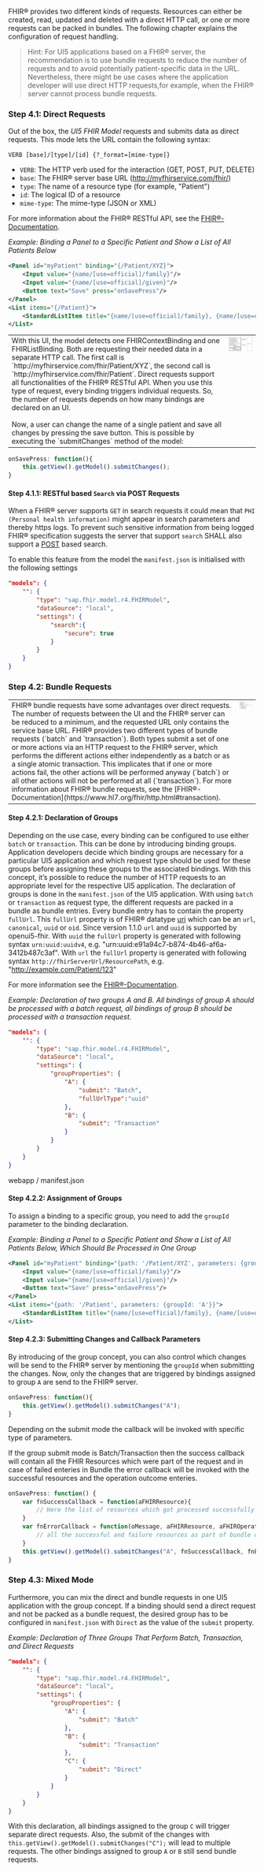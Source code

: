 FHIR® provides two different kinds of requests. Resources can either be created, read, updated and deleted with a direct HTTP call, or one or more requests can be packed in bundles. The following chapter explains the configuration of request handling.
> Hint: For UI5 applications based on a FHIR® server, the recommendation is to use bundle requests to reduce the number of requests and to avoid potentially patient-specific data in the URL. Nevertheless, there might be use cases where the application developer will use direct HTTP requests,for example, when the FHIR® server cannot process bundle requests.

### Step 4.1: Direct Requests
Out of the box, the *UI5 FHIR Model* requests and submits data as direct requests. This mode lets the URL contain the following syntax: 

```
VERB [base]/[type]/[id] {?_format=[mime-type]}
``` 

* `VERB`: The HTTP verb used for the interaction (GET, POST, PUT, DELETE)
* `base`: The FHIR® server base URL (http://myfhirservice.com/fhir/)
* `type`: The name of a resource type (for example, "Patient")
* `id`: The logical ID of a resource
* `mime-type`: The mime-type (JSON or XML)

For more information about the FHIR® RESTful API, see the [FHIR®-Documentation](https://www.hl7.org/fhir/http.html#read).

*Example: Binding a Panel to a Specific Patient and Show a List of All Patients Below*
```xml
<Panel id="myPatient" binding="{/Patient/XYZ}">
    <Input value="{name/[use=official]/family}"/>
    <Input value="{name/[use=official]/given}"/>
    <Button text="Save" press="onSavePress"/>
</Panel>
<List items="{/Patient}">
    <StandardListItem title="{name/[use=official]/family}, {name/[use=official]/given}"/>
</List>
```

<table>
  <tr valign="top">
    <td>With this UI, the model detects one FHIRContextBinding and one FHIRListBinding. Both are requesting their needed data in a separate HTTP call. The first call is `http://myfhirservice.com/fhir/Patient/XYZ`, the second call is `http://myfhirservice.com/fhir/Patient`.
    Direct requests support all functionalities of the FHIR® RESTful API. When you use this type of request, every binding triggers individual requests. So, the number of requests depends on how many bindings are declared on an UI. </br> </br>
    Now, a user can change the name of a single patient and save all changes by pressing the save button. This is possible by executing the `submitChanges` method of the model:
    </td>
    <td><img src="images/Tutorial_Step_4/request_sample_direct.PNG" class="side_picture"/></td>
  </tr>
</table>

```javascript
onSavePress: function(){
    this.getView().getModel().submitChanges();
}
```

#### Step 4.1.1: RESTful based `Search` via POST Requests
When a FHIR® server supports `GET` in search requests it could mean that `PHI (Personal health information)` might appear in search parameters and thereby https logs. To prevent such sensitive information from being logged FHIR® specification suggests the server that support `search` SHALL also support a [POST](https://www.hl7.org/fhir/http.html#search) based search.

To enable this feature from the model the `manifest.json` is initialised with the following settings
```json
"models": {
    "": {
        "type": "sap.fhir.model.r4.FHIRModel",
        "dataSource": "local",
        "settings": {
            "search":{
                "secure": true
            }
        }
    }
}
```

### Step 4.2: Bundle Requests
<table>
  <tr valign="top">
    <td>
FHIR® bundle requests have some advantages over direct requests. The number of requests between the UI and the FHIR® server can be reduced to a minimum, and the requested URL only contains the service base URL. FHIR® provides two different types of bundle requests (`batch` and `transaction`). Both types submit a set of one or more actions via an HTTP request to the FHIR® server, which performs the different actions either independently as a batch or as a single atomic transaction. This implicates that if one or more actions fail, the other actions will be performed anyway (`batch`) or all other actions will not be performed at all (`transaction`).
 For more information about FHIR® bundle requests, see the [FHIR®-Documentation](https://www.hl7.org/fhir/http.html#transaction).
 </td>
    <td><img src="images/Tutorial_Step_4/request_sample_bundle.PNG" class="side_picture"/></td>
 </tr>
</table>

#### Step 4.2.1: Declaration of Groups
Depending on the use case, every binding can be configured to use either `batch` or `transaction`. This can be done by introducing binding groups. Application developers decide which binding groups are necessary for a particular UI5 application and which request type should be used for these groups before assigning these groups to the associated bindings. With this concept, it’s possible to reduce the number of HTTP requests to an appropriate level for the respective UI5 application. The declaration of groups is done in the `manifest.json` of the UI5 application.
With using `batch` or `transaction` as request type, the different requests are packed in a bundle as bundle entries. Every bundle entry has to contain the property `fullUrl`. This `fullUrl` property is of FHIR® datatype [uri](http://hl7.org/fhir/datatypes.html#uri) which can be an `url`, `canonical`, `uuid` or `oid`. Since version 1.1.0 `url` and `uuid` is supported by openui5-fhir. With `uuid` the `fullUrl` property is generated with following syntax `urn:uuid:uuidv4`, e.g. "urn:uuid:e91a94c7-b874-4b46-af6a-3412b487c3af". With `url` the `fullUrl` property is generated with following syntax `http://fhirServerUrl/ResourcePath`, e.g. "http://example.com/Patient/123"

For more information see the [FHIR®-Documentation](https://www.hl7.org/fhir/R4/bundle-definitions.html#Bundle.entry.fullUrl).


*Example: Declaration of two groups A and B. All bindings of group A should be processed with a batch request, all bindings of group B should be processed with a transaction request.*
```json
"models": {
    "": {
        "type": "sap.fhir.model.r4.FHIRModel",
        "dataSource": "local",
        "settings": {
            "groupProperties": {
                "A": {
                    "submit": "Batch",
                    "fullUrlType":"uuid"
                },
                "B": {
                    "submit": "Transaction"
                }
            }
        }
    }
}
```
<p class="fileName">webapp / manifest.json</p> 

#### Step 4.2.2: Assignment of Groups
To assign a binding to a specific group, you need to add the `groupId` parameter to the binding declaration.

*Example: Binding a Panel to a Specific Patient and Show a List of All Patients Below, Which Should Be Processed in One Group*
```xml
<Panel id="myPatient" binding="{path: '/Patient/XYZ', parameters: {groupId: 'A'}}">
    <Input value="{name/[use=official]/family}"/>
    <Input value="{name/[use=official]/given}"/>
    <Button text="Save" press="onSavePress"/>
</Panel>
<List items="{path: '/Patient', parameters: {groupId: 'A'}}">
    <StandardListItem title="{name/[use=official]/family}, {name/[use=official]/given}"/>
</List>
```

#### Step 4.2.3: Submitting Changes and Callback Parameters
By introducing of the group concept, you can also control which changes will be send to the FHIR® server by mentioning the `groupId` when submitting the changes. Now, only the changes that are triggered by bindings assigned to group `A` are send to the FHIR® server.

```javascript
onSavePress: function(){
    this.getView().getModel().submitChanges("A");
}
```
Depending on the submit mode the callback will be invoked with specific type of parameters. 

If the group submit mode is Batch/Transaction then the success callback will contain all the FHIR Resources which were part of the request and in case of failed enteries in Bundle the error callback will be invoked with the successful resources and the operation outcome enteries.

```javascript
onSavePress: function() {
    var fnSuccessCallback = function(aFHIRResource){
        // Here the list of resources which got processed successfully as part of bundle request can be accessed
    }
    var fnErrorCallback = function(oMessage, aFHIRResource, aFHIROperationOutcome){
        // all the successful and failure resources as part of bundle can be accessed
    }
    this.getView().getModel().submitChanges("A", fnSuccessCallback, fnErrorCallback);
}
```

### Step 4.3: Mixed Mode
Furthermore, you can mix the direct and bundle requests in one UI5 application with the group concept. If a binding should send a direct request and not be packed as a bundle request, the desired group has to be configured in `manifest.json` with `Direct` as the value of the `submit` property.

*Example: Declaration of Three Groups That Perform Batch, Transaction, and Direct Requests*
```json
"models": {
    "": {
        "type": "sap.fhir.model.r4.FHIRModel",
        "dataSource": "local",
        "settings": {
            "groupProperties": {
                "A": {
                    "submit": "Batch"
                },
                "B": {
                    "submit": "Transaction"
                },	
                "C": {	
                    "submit": "Direct"	
                }
            }
        }
    }
}
```
With this declaration, all bindings assigned to the group `C` will trigger separate direct requests. Also, the submit of the changes with `this.getView().getModel().submitChanges("C");` will lead to multiple requests. The other bindings assigned to group `A` or `B` still send bundle requests.